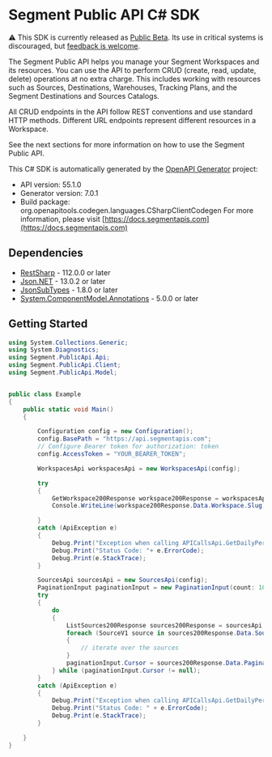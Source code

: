 # Segment Public API C# SDK

:warning: This SDK is currently released as [Public Beta](https://segment.com/legal/first-access-beta-preview/). Its use in critical systems is discouraged, but [feedback is welcome](#contributing).

The Segment Public API helps you manage your Segment Workspaces and its resources. You can use the API to perform CRUD (create, read, update, delete) operations at no extra charge. This includes working with resources such as Sources, Destinations, Warehouses, Tracking Plans, and the Segment Destinations and Sources Catalogs.

All CRUD endpoints in the API follow REST conventions and use standard HTTP methods. Different URL endpoints represent different resources in a Workspace.

See the next sections for more information on how to use the Segment Public API.


This C# SDK is automatically generated by the [OpenAPI Generator](https://openapi-generator.tech) project:

- API version: 55.1.0
- Generator version: 7.0.1
- Build package: org.openapitools.codegen.languages.CSharpClientCodegen
    For more information, please visit [https://docs.segmentapis.com](https://docs.segmentapis.com)

## Dependencies

- [RestSharp](https://www.nuget.org/packages/RestSharp) - 112.0.0 or later
- [Json.NET](https://www.nuget.org/packages/Newtonsoft.Json/) - 13.0.2 or later
- [JsonSubTypes](https://www.nuget.org/packages/JsonSubTypes/) - 1.8.0 or later
- [System.ComponentModel.Annotations](https://www.nuget.org/packages/System.ComponentModel.Annotations) - 5.0.0 or later


## Getting Started

```csharp
using System.Collections.Generic;
using System.Diagnostics;
using Segment.PublicApi.Api;
using Segment.PublicApi.Client;
using Segment.PublicApi.Model;


public class Example
{
    public static void Main()
    {

        Configuration config = new Configuration();
        config.BasePath = "https://api.segmentapis.com";
        // Configure Bearer token for authorization: token
        config.AccessToken = "YOUR_BEARER_TOKEN";

        WorkspacesApi workspacesApi = new WorkspacesApi(config);

        try
        {
            GetWorkspace200Response workspace200Response = workspacesApi.GetWorkspace();
            Console.WriteLine(workspace200Response.Data.Workspace.Slug);

        }
        catch (ApiException e)
        {
            Debug.Print("Exception when calling APICallsApi.GetDailyPerSourceAPICallsUsage: " + e.Message );
            Debug.Print("Status Code: "+ e.ErrorCode);
            Debug.Print(e.StackTrace);
        }

        SourcesApi sourcesApi = new SourcesApi(config);
        PaginationInput paginationInput = new PaginationInput(count: 100, cursor: "");
        try
        {
            do
            {
                ListSources200Response sources200Response = sourcesApi.ListSources(paginationInput);
                foreach (SourceV1 source in sources200Response.Data.Sources)
                {
                    // iterate over the sources
                }
                paginationInput.Cursor = sources200Response.Data.Pagination.Next;
            } while (paginationInput.Cursor != null);
        }
        catch (ApiException e)
        {
            Debug.Print("Exception when calling APICallsApi.GetDailyPerSourceAPICallsUsage: " + e.Message);
            Debug.Print("Status Code: " + e.ErrorCode);
            Debug.Print(e.StackTrace);
        }

    }
}

```
